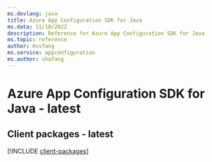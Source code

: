 ```yaml
---
ms.devlang: java
title: Azure App Configuration SDK for Java
ms.data: 11/10/2022
description: Reference for Azure App Configuration SDK for Java
ms.topic: reference
author: mssfang
ms.service: appconfiguration
ms.author: shafang
---
```

# Azure App Configuration SDK for Java - latest

## Client packages - latest
[!INCLUDE [client-packages](app-configuration-client-index.md)]